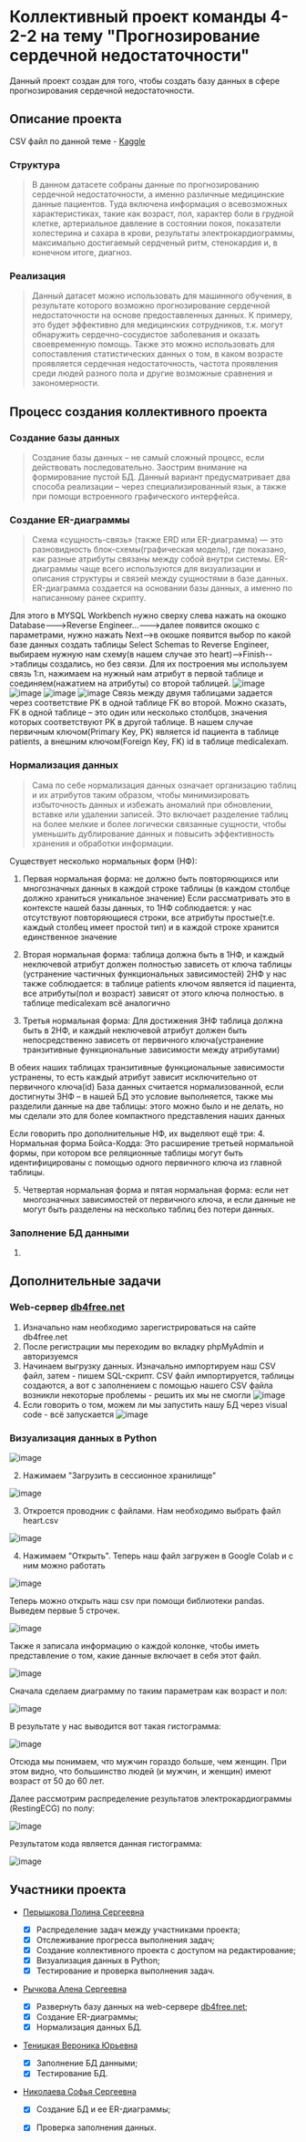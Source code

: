 # Коллективный проект команды 4-2-2 на тему "Прогнозирование сердечной недостаточности"

Данный проект создан для того, чтобы создать базу данных в сфере прогнозирования сердечной недостаточности.

## Описание проекта

CSV файл по данной теме - [Kaggle](https://www.kaggle.com/datasets/fedesoriano/heart-failure-prediction)

### Структура
>В данном датасете собраны данные по прогнозированию сердечной недостаточности, а именно различные медицинские данные пациентов. Туда включена информация о всевозможных характеристиках, такие как возраст, пол, характер боли в грудной клетке,
>артериальное давление в состоянии покоя, показатели холестерина и сахара в крови, результаты электрокардиограммы, максимально достигаемый сердченый ритм, стенокардия и, в конечном итоге, диагноз.

### Реализация
>Данный датасет можно использовать для машинного обучения, в результате которого возможно прогнозирование сердечной недостаточности на основе предоставленных данных. К примеру, это будет эффективно для медицинских сотрудников, т.к.
>могут обнаружить сердечно-сосудистое заболевания и оказать своевременную помощь. Также это можно использовать для сопоставления статистических данных о том, в каком возрасте проявляется сердечная недостаточность, частота проявления
>среди людей разного пола и другие возможные сравнения и закономерности.

## Процесс создания коллективного проекта

### Создание базы данных
>Создание базы данных – не самый сложный процесс, если действовать последовательно. Заострим внимание на формирование пустой БД. Данный вариант предусматривает два способа реализации – через специализированный язык, а также при помощи встроенного графического интерфейса.





### Создание ER-диаграммы
>Схема «сущность-связь» (также ERD или ER-диаграмма) — это разновидность блок-схемы(графическая модель), где показано, как разные атрибуты связаны между собой внутри системы. ER-диаграммы чаще всего используются для визуализации и описания структуры и связей между сущностями в базе данных. ER-диаграмма создается на основании базы данных, а именно по написанному ранее скрипту.

Для этого в MYSQL Workbench нужно сверху слева нажать на окошко Database--->Reverse Engineer...--->далее появится окошко с параметрами, нужно нажать Next-->в окошке появится выбор по какой базе данных создать таблицы Select Schemas to Reverse Engineer, выбираем нужную нам схему(в нашем случае это heart)-->Finish-->таблицы создались, но без связи. Для их построения мы используем связь 1:n, нажимаем на нужный нам атрибут в первой таблице и соединяем(нажатием на атрибуты) со второй таблицей. 
![image](https://psv4.userapi.com/c909218/u275446108/docs/d58/3b5d10cea631/Snimok_ekrana_2023-12-26_190537.png?extra=nTFrqY7ziKR-uo6jlfwqM5OHycy9jAaY9-N5HefngOedg71Ooo9adeo5dDcPz5FhTOIBsm0ueyPNfIsKig7-dqBQPf9KoOxxbjutU3aT-1UIAw9-IG9oQCC37desWQSXmlufMxJEnKS_D-NaqcSwhW5uug)
![image](https://psv4.userapi.com/c909218/u275446108/docs/d17/94dfa00bc32f/Snimok_ekrana_2023-12-26_193250.png?extra=UJjBPMSYx3VG4z-e0FPeWyCD5dkdRmRqXJSCZtFRrQWXQ9QqutgE_9nEAUQzgWYFezREZlP5Us850taC3fEI6aoAKjLa3ZAgSqBpBMlTbqb1O71_TPM4NnhYkLf4waf7hJxE4_hcdpP0Thcj3GUf6QhJtg)
![image](https://psv4.userapi.com/c236331/u275446108/docs/d59/f58133d6be71/Snimok_ekrana_2023-12-26_193642.png?extra=KBlt2abHoAhb9Smgf_otVRnWzQJ8cvcYhSVpGIhoSSXjxPhLRYMPpJWdZu28muCSV-41xf53t8yaiE0MfrIxaOLGtNX1J5eIf6ye4BSNl6CdDZ20JpwMPNToIPYwGojJKqK2YJ3DDKzQKzKB8q5k03rucQ)
![image](https://psv4.userapi.com/c909418/u275446108/docs/d42/d7a03368760d/Snimok_ekrana_2023-12-26_194029.png?extra=LwZayf6c-463sfJJktHyF013w3umImSbXcdrFFyRFCfImEda27eY9vAjzJi48Rqqt12hRxS-Vi_IRD4SbYkuju28XJ_CC0gEkCJOYE5C5sIvCiAM0xIVDBg_3sM2nL54bEQiBPhuvOfAoFCYA6c2vl_8qg)
Связь между двумя таблицами задается через соответствие PK в одной таблице FK во второй. Можно сказать, FK в одной таблице – это один или несколько столбцов, значения которых соответствуют PK в другой таблице. В нашем случае первичным ключом(Primary Key, PK) является id пациента в таблице patients, а внешним ключом(Foreign Key, FK) id в таблице medicalexam.

### Нормализация данных
>Сама по себе нормализация данных означает организацию таблиц и их атрибутов таким образом, чтобы минимизировать избыточность данных и избежать аномалий при обновлении, вставке или удалении записей. Это включает разделение таблиц на более мелкие и более логически связанные сущности, чтобы уменьшить дублирование данных и повысить эффективность хранения и обработки информации.

Существует несколько нормальных форм (НФ):
1. Первая нормальная форма: не должно быть повторяющихся или многозначных данных в каждой строке таблицы (в каждом столбце должно храниться уникальное значение)
Если рассматривать это в контексте нашей базы данных, то 1НФ соблюдается: у нас отсутствуют повторяющиеся строки, все атрибуты простые(т.е. каждый столбец имеет простой тип) и в каждой строке хранится единственное значение 

2. Вторая нормальная форма: таблица должна быть в 1НФ, и каждый неключевой атрибут должен полностью зависеть от ключа таблицы (устранение частичных функциональных зависимостей)
2НФ у нас также  соблюдается: в таблице patients ключом является id пациента, все атрибуты(пол и возраст) зависят от этого ключа полностью.
в таблице medicalexam всё аналогично

3. Третья нормальная форма: Для достижения 3НФ таблица должна быть в 2НФ, и каждый неключевой атрибут должен быть непосредственно зависеть от первичного ключа(устранение транзитивные функциональные зависимости между атрибутами)

В обеих наших таблицах транзитивные функциональные зависимости устранены, то есть каждый атрибут зависит исключительно от первичного ключа(id)
База данных считается нормализованной, если достигнуты 3НФ – в нашей БД это условие выполняется, также мы разделили данные на две таблицы: этого можно было и не делать, но мы сделали это для более компактного представления наших данных

Если говорить про дополнительные НФ, их выделяют ещё три:
4. Нормальная форма Бойса-Кодда: Это расширение третьей нормальной формы, при котором все реляционные таблицы могут быть идентифицированы с помощью одного первичного ключа из главной таблицы.

5. Четвертая нормальная форма и пятая нормальная форма: если нет многозначных зависимостей от первичного ключа, и если данные не могут быть разделены на несколько таблиц без потери данных.


### Заполнение БД данными
>
1.

## Дополнительные задачи

### Web-сервер [db4free.net](https://db4free.net/)
>
1. Изначально нам необходимо зарегистрироваться на сайте db4free.net
2. После регистрации мы переходим во вкладку phpMyAdmin и авторизуемся
3. Начинаем выгрузку данных. Изначально импортируем наш CSV файл, затем - пишем SQL-скрипт. CSV файл импортируется, таблицы создаются, а вот с заполнением с помощью нашего CSV файла возникли некоторые проблемы - решить их мы не смогли
![image](https://github.com/PeryshkovaP/4-2-2_Project/assets/146061871/66c3e13a-f523-4b34-bf22-c3a3fcffabce)
4. Если говорить о том, можем ли мы запустить нашу БД через visual code - всё запускается
![image](https://github.com/PeryshkovaP/4-2-2_Project/assets/146061871/3a47752d-ae09-42b4-b42d-4b824dc347c4)

### Визуализация данных в Python

![image](https://github.com/PeryshkovaP/4-2-2_Project/assets/147165843/9ea0aa77-8454-4c16-b25a-d50b2f216f4b)



2. Нажимаем "Загрузить в сессионное хранилище"

![image](https://github.com/PeryshkovaP/4-2-2_Project/assets/147165843/9484ce5a-7ea9-4501-be68-a1b89a37b287)

3. Откроется проводник с файлами. Нам необходимо выбрать файл heart.csv

![image](https://github.com/PeryshkovaP/4-2-2_Project/assets/147165843/12ef2ead-90ce-49f4-ac3c-25b566ad0616)

4. Нажимаем "Открыть". Теперь наш файл загружен в Google Colab и с ним можно работать

![image](https://github.com/PeryshkovaP/4-2-2_Project/assets/147165843/d8c37361-c1fd-47ac-b625-a6671db1ace0)

Теперь можно открыть наш csv при помощи библиотеки pandas. Выведем первые 5 строчек.

![image](https://github.com/PeryshkovaP/4-2-2_Project/assets/147165843/3efaaf0a-8faf-46ba-89ec-4c9890c15a72)

Также я записала информацию о каждой колонке, чтобы иметь представление о том, какие данные включает в себя этот файл.

![image](https://github.com/PeryshkovaP/4-2-2_Project/assets/147165843/3970d583-e788-4e19-8ae3-8393fdf4cd2e)

Сначала сделаем диаграмму по таким параметрам как возраст и пол:

![image](https://github.com/PeryshkovaP/4-2-2_Project/assets/147165843/3f675bcc-ebb5-47ae-8ff3-297236894a67)

В результате у нас выводится вот такая гистограмма:

![image](https://github.com/PeryshkovaP/4-2-2_Project/assets/147165843/87cec315-32a4-4662-bbb6-a2dd764d954d)

Отсюда мы понимаем, что мужчин гораздо больше, чем женщин. При этом видно, что большинство людей (и мужчин, и женщин) имеют возраст от 50 до 60 лет.

Далее рассмотрим распределение результатов электрокардиограммы (RestingECG) по полу:

![image](https://github.com/PeryshkovaP/4-2-2_Project/assets/147165843/8474e98a-ff5f-45dd-ab3d-5ba2c61f0005)

Результатом кода является данная гистограмма:

![image](https://github.com/PeryshkovaP/4-2-2_Project/assets/147165843/b423a609-cad4-4d9f-8714-e7bc10f22e1e)





## Участники проекта 

* [Перышкова Полина Сергеевна](https://github.com/PeryshkovaP)

    - [x] Распределение задач между участниками проекта;
    - [x] Отслеживание прогресса выполнения задач;
    - [x] Создание коллективного проекта с доступом на редактирование;
    - [x] Визуализация данных в Python;
    - [x] Тестирование и проверка выполнения задач.
    
* [Рычкова Алена Сергеевна](https://github.com/aaalenushkaa)
  
    - [x] Развернуть базу данных на web-сервере [db4free.net](https://db4free.net/);
    - [x] Создание ER-диаграммы;
    - [x] Нормализация данных БД.
   
* [Теницкая Вероника Юрьевна](https://github.com/tenitskayav)
  
    - [x] Заполнение БД данными;
    - [x] Тестирование БД.

* [Николаева Софья Сергеевна](https://github.com/sofya365)

    - [x] Создание БД и ее ER-диаграммы;
    - [x] Проверка заполнения данных.






